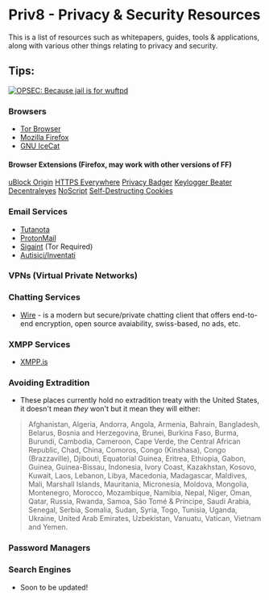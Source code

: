 # Priv8 - Privacy & Security Resources
This is a list of resources such as whitepapers, guides, tools & applications, along with various other things relating to privacy and security.

## Tips:

[![OPSEC: Because jail is for wuftpd](http://img.youtube.com/vi/9XaYdCdwiWU/0.jpg)](http://www.youtube.com/watch?v=9XaYdCdwiWU)

### Browsers
* [Tor Browser](https://www.torproject.org/)
* [Mozilla Firefox](https://www.mozilla.org/en-US/)
* [GNU IceCat](https://www.gnu.org/software/gnuzilla/)

#### Browser Extensions (Firefox, may work with other versions of FF)
[uBlock Origin](https://addons.mozilla.org/en-US/firefox/addon/ublock-origin/)
[HTTPS Everywhere](https://addons.mozilla.org/en-US/firefox/addon/https-everywhere/)
[Privacy Badger](https://addons.mozilla.org/en-US/firefox/addon/privacy-badger17/)
[Keylogger Beater](https://addons.mozilla.org/en-US/firefox/addon/keylogger-beater/)
[Decentraleyes](https://addons.mozilla.org/en-US/firefox/addon/decentraleyes/)
[NoScript](https://addons.mozilla.org/en-US/firefox/addon/noscript/)
[Self-Destructing Cookies](https://addons.mozilla.org/en-US/firefox/addon/self-destructing-cookies/)

### Email Services
* [Tutanota](https://tutanota.com/)
* [ProtonMail](https://protonmail.com/)
* [Sigaint](http://sigaintevyh2rzvw.onion/) (Tor Required)
* [Autisici/Inventati](https://www.autistici.org/)

### VPNs (Virtual Private Networks)

### Chatting Services
* [Wire](https://wire.com) - is a modern but secure/private chatting client that offers end-to-end encryption, open source avaiability, swiss-based, no ads, etc.

### XMPP Services
* [XMPP.is](https://xmpp.is)

### Avoiding Extradition 
* These places currently hold no extradition treaty with the United States, it doesn't mean _they_ won't but it mean they will either:
> Afghanistan, Algeria, Andorra, Angola, Armenia, Bahrain, Bangladesh, Belarus, Bosnia and
> Herzegovina, Brunei, Burkina Faso, Burma, Burundi, Cambodia, Cameroon, Cape Verde, the Central
> African Republic, Chad, China, Comoros, Congo (Kinshasa), Congo (Brazzaville), Djibouti, Equatorial
> Guinea, Eritrea, Ethiopia, Gabon, Guinea, Guinea-Bissau, Indonesia, Ivory Coast, Kazakhstan,
> Kosovo, Kuwait, Laos, Lebanon, Libya, Macedonia, Madagascar, Maldives, Mali, Marshall Islands,
> Mauritania, Micronesia, Moldova, Mongolia, Montenegro, Morocco, Mozambique, Namibia, Nepal,
> Niger, Oman, Qatar, Russia, Rwanda, Samoa, São Tomé & Príncipe, Saudi Arabia, Senegal, Serbia,
> Somalia, Sudan, Syria, Togo, Tunisia, Uganda, Ukraine, United Arab Emirates, Uzbekistan, Vanuatu,
> Vatican, Vietnam and Yemen.

### Password Managers

### Search Engines

- Soon to be updated!
